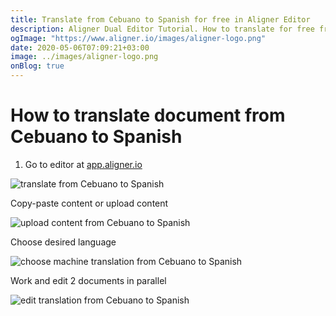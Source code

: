 ```yaml
---
title: Translate from Cebuano to Spanish for free in Aligner Editor
description: Aligner Dual Editor Tutorial. How to translate for free from Cebuano to Spanish. Aligner is multilingual document management platform. 
ogImage: "https://www.aligner.io/images/aligner-logo.png"
date: 2020-05-06T07:09:21+03:00
image: ../images/aligner-logo.png
onBlog: true
---
```


# How to translate document from Cebuano to Spanish

1. Go to editor at [app.aligner.io](https://app.aligner.io "Aligner App web page")

![translate from Cebuano to Spanish](../aligner-blank-editor.png "translate from Cebuano to Spanish")

Copy-paste content or upload content

![upload content from Cebuano to Spanish](../aligner-uploaded-document.png "upload content from Cebuano to Spanish")

Choose desired language

![choose machine translation from Cebuano to Spanish](../aligner-language-dropdown.png "choose machine translation from Cebuano to Spanish")

Work and edit 2 documents in parallel

![edit translation from Cebuano to Spanish](../aligner-double-sitded-editor.png "edit translation from Cebuano to Spanish")

